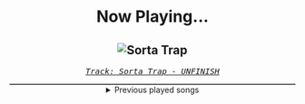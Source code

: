 <div align="center"> 
<h1>Now Playing...</h1>

![Sorta Trap](https://i.scdn.co/image/ab67616d00001e02879d293b26797aee4d107dca)
--
_<samp><a href="https://open.spotify.com/track/2GSKnmy4m1JZxEPOgxRDuB">Track: Sorta Trap - UNFINISH</a></samp>_

<div style="border: 1px #4B5054 solid"></div>
<details>
  <summary>
    Previous played songs
  </summary>
  <table>
    <thead>
      <tr>
        <th>
          Artist
        </th>
        <th>
          Song
        </th>
        <th>
          Link
        </th>
      </tr>
    </thead>
    <tbody>
      <tr><td>UNFINISH</td><td>Sorta Trap</td><td><a href="https://open.spotify.com/track/2GSKnmy4m1JZxEPOgxRDuB">https://open.spotify.com/track/2GSKnmy4m1JZxEPOgxRDuB</a></td></tr><tr><td>UNFINISH</td><td>Minted Up</td><td><a href="https://open.spotify.com/track/4WHBoMIWwfcxewgOCGoqfn">https://open.spotify.com/track/4WHBoMIWwfcxewgOCGoqfn</a></td></tr><tr><td>UNFINISH</td><td>District AD X Unexpected Night</td><td><a href="https://open.spotify.com/track/5T6G7ZosoMQVUE93znwy4H">https://open.spotify.com/track/5T6G7ZosoMQVUE93znwy4H</a></td></tr><tr><td>UNFINISH</td><td>Peak Move</td><td><a href="https://open.spotify.com/track/3ERbwgGuIu4W0Ib0VDpmHQ">https://open.spotify.com/track/3ERbwgGuIu4W0Ib0VDpmHQ</a></td></tr><tr><td>UNFINISH</td><td>Rez & Kill</td><td><a href="https://open.spotify.com/track/19z7AcyGDjDRV01o7NDEyd">https://open.spotify.com/track/19z7AcyGDjDRV01o7NDEyd</a></td></tr><tr><td>UNFINISH</td><td>Dream Walker</td><td><a href="https://open.spotify.com/track/18tmfdTf9PQO5F9jNMV5UQ">https://open.spotify.com/track/18tmfdTf9PQO5F9jNMV5UQ</a></td></tr><tr><td>UNFINISH</td><td>Maxed Out Thrill</td><td><a href="https://open.spotify.com/track/5twxXeRj7FtiinisCbItg0">https://open.spotify.com/track/5twxXeRj7FtiinisCbItg0</a></td></tr><tr><td>UNFINISH</td><td>Laggy</td><td><a href="https://open.spotify.com/track/2zfTSTf8yOiF33PcRN0T8C">https://open.spotify.com/track/2zfTSTf8yOiF33PcRN0T8C</a></td></tr><tr><td>UNFINISH</td><td>Under-Push</td><td><a href="https://open.spotify.com/track/4VPUZbdPZHQLCiUwUxoycb">https://open.spotify.com/track/4VPUZbdPZHQLCiUwUxoycb</a></td></tr><tr><td>UNFINISH</td><td>Skin Crawl</td><td><a href="https://open.spotify.com/track/57k17v5jRvYQ5Y2mVCGVYT">https://open.spotify.com/track/57k17v5jRvYQ5Y2mVCGVYT</a></td></tr><tr><td>Splasher!</td><td>Starkiller</td><td><a href="https://open.spotify.com/track/1uqFwnT2CsLsl49tflQeqC">https://open.spotify.com/track/1uqFwnT2CsLsl49tflQeqC</a></td></tr><tr><td>Starfarer</td><td>Neotropolis</td><td><a href="https://open.spotify.com/track/0VTErEFHVCioiyt3aJF4hn">https://open.spotify.com/track/0VTErEFHVCioiyt3aJF4hn</a></td></tr><tr><td>Creo</td><td>Into the Night</td><td><a href="https://open.spotify.com/track/40y3ph3UHZQ5YUDiVnBsk9">https://open.spotify.com/track/40y3ph3UHZQ5YUDiVnBsk9</a></td></tr><tr><td>UNFINISH</td><td>Red Alert: Aggression</td><td><a href="https://open.spotify.com/track/6vfxeS2RXDO6vWS8a7UC6S">https://open.spotify.com/track/6vfxeS2RXDO6vWS8a7UC6S</a></td></tr><tr><td>UNFINISH</td><td>Tough Luck</td><td><a href="https://open.spotify.com/track/5j4Ufjj2Z1NkPdOfxHwK8q">https://open.spotify.com/track/5j4Ufjj2Z1NkPdOfxHwK8q</a></td></tr><tr><td>UNFINISH</td><td>Buff Max</td><td><a href="https://open.spotify.com/track/6SM9WqudQ7jaKJKxQVqvxX">https://open.spotify.com/track/6SM9WqudQ7jaKJKxQVqvxX</a></td></tr><tr><td>Splasher!</td><td>RAM</td><td><a href="https://open.spotify.com/track/5rR48rLzrxt4dINQE75TNt">https://open.spotify.com/track/5rR48rLzrxt4dINQE75TNt</a></td></tr><tr><td>UNFINISH</td><td>Hard to Ignore</td><td><a href="https://open.spotify.com/track/3hpCZyYOvKBtR6hrLKXSS1">https://open.spotify.com/track/3hpCZyYOvKBtR6hrLKXSS1</a></td></tr><tr><td>Dakku</td><td>Poison</td><td><a href="https://open.spotify.com/track/5DBaZkN9zKnuffxipwCNMC">https://open.spotify.com/track/5DBaZkN9zKnuffxipwCNMC</a></td></tr><tr><td>B-Lion</td><td>Destruction Pulse</td><td><a href="https://open.spotify.com/track/4ladnmpUuC9dZGZ8nesvOg">https://open.spotify.com/track/4ladnmpUuC9dZGZ8nesvOg</a></td></tr>
    </tbody>
  </table>
</details>

</div>
